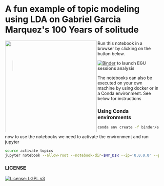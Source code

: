 # A fun example of topic modeling using LDA on Gabriel Garcia Marquez's 100 Years of solitude

<img align="left" width="300" src="https://www.goliath.com/wp-content/uploads/2015/11/one-hundred-years-of-solitude-original-imadj8fyvx6gbmgf-730x1108.jpeg">

Run this notebook in a browser by clicking on the button below.

> [![Binder](https://mybinder.org/badge_logo.svg)](https://mybinder.org/v2/gh/betolink/scipy-topics/master?filepath=notebooks%2Fgabo-lda.ipynb)  __to launch EGU sessions analysis__

The notebooks can also be executed on your own machine by using docker or in a Conda environment. See below for instructions

### Using Conda environments


```sh
conda env create -f binder/environment.yml
```
now to use the notebooks we need to activate the environment and run jupyter

```sh
source activate topics
jupyter notebook --allow-root --notebook-dir=$MY_DIR --ip='0.0.0.0' --port=8888 --no-browser
```

### LICENSE
[![License: LGPL v3](https://img.shields.io/badge/License-LGPL%20v3-blue.svg)](https://www.gnu.org/licenses/lgpl-3.0)

